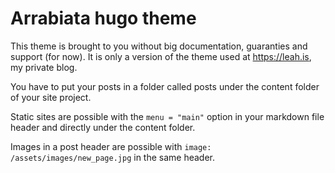 # Arrabiata hugo theme

This theme is brought to you without big documentation, guaranties and support (for now). It is only a version of the theme used at https://leah.is, my private blog.

You have to put your posts in a folder called posts under the content folder of your site project.

Static sites are possible with the `menu = "main"` option in your markdown file header and directly under the content folder.

Images in a post header are possible with `image: /assets/images/new_page.jpg` in the same header.
